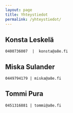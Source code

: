 ```yaml
---
layout: page
title: Yhteystiedot
permalink: /yhteystiedot/
---
```



  **Konsta Leskelä**
  -----------------

    0400736007  |  konsta@a8e.fi
   
  **Miska Sulander**
  ------------------

    0449794179 | miska@a8e.fi
  
  **Tommi Pura**
  --------------

    0451316881 | tommi@a8e.fi
   
